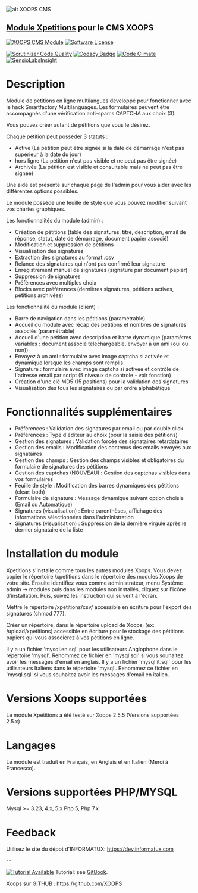 ![alt XOOPS CMS](https://xoops.org/images/logoXoops4GithubRepository.png)
## [Module Xpetitions](https://dev.informatux.com "Module Xpetitions") pour le CMS XOOPS
[![XOOPS CMS Module](https://img.shields.io/badge/XOOPS%20CMS-Module-blue.svg)](https://xoops.org)
[![Software License](https://img.shields.io/badge/license-GPL-brightgreen.svg?style=flat)](http://www.gnu.org/licenses/gpl-2.0.html)

[![Scrutinizer Code Quality](https://img.shields.io/scrutinizer/g/mambax7/xpetitions.svg?style=flat)](https://scrutinizer-ci.com/g/mambax7/xpetitions/?branch=master)
[![Codacy Badge](https://api.codacy.com/project/badge/grade/2d27c0023ee54f0b9ba2b5d17a68b2a5)](https://www.codacy.com/app/mambax7/xpetitions)
[![Code Climate](https://img.shields.io/codeclimate/github/mambax7/xpetitions.svg?style=flat)](https://codeclimate.com/github/mambax7/xpetitions)
[![SensioLabsInsight](https://insight.sensiolabs.com/projects/9dc918fe-ea63-4675-832c-8f6c74cdf78f/mini.png)](https://insight.sensiolabs.com/projects/9dc918fe-ea63-4675-832c-8f6c74cdf78f)

Description
=================

Module de pétitions en ligne multilangues développé pour fonctionner avec le hack Smartfactory Multilanguages.
Les formulaires peuvent être accompagnés d'une vérification anti-spams CAPTCHA aux choix (3).

Vous pouvez créer autant de pétitions que vous le désirez.

Chaque pétition peut posséder 3 statuts :
* Active (La pétition peut être signée si la date de démarrage n'est pas supérieur à la date du jour)
* hors ligne (La pétition n'est pas visible et ne peut pas être signée)
* Archivée (La pétition est visible et consultable mais ne peut pas être signée)

Une aide est présente sur chaque page de l'admin pour vous aider avec les différentes options possibles.

Le module possède une feuille de style que vous pouvez modifier suivant vos chartes graphiques.

Les fonctionnalités du module (admin) :
- Création de pétitions (table des signatures, titre, description, email de réponse, statut, date de démarrage, document papier associé)
- Modification et suppression de pétitions
- Visualisation des signatures
- Extraction des signatures au format .csv
- Relance des signataires qui n'ont pas confirmé leur signature
- Enregistrement manuel de signatures (signature par document papier)
- Suppression de signatures
- Préférences avec multiples choix
- Blocks avec préférences (dernières signatures, pétitions actives, pétitions archivées)

Les fonctionnalité du module (client) :
- Barre de navigation dans les pétitions (paramétrable)
- Accueil du module avec récap des pétitions et nombres de signatures associés (paramétrable)
- Accueil d'une pétition avec description et barre dynamique (paramètres variables : document associé téléchargeable, envoyer à un ami (oui ou non))
- Envoyez à un ami : formulaire avec image captcha si activée et dynamique lorsque les champs sont remplis.
- Signature : formulaire avec image captcha si activée et contrôle de l'adresse email par script (5 niveaux de controle - voir fonction)
- Création d'une clé MD5 (15 positions) pour la validation des signatures
- Visualisation des tous les signataires ou par ordre alphabétique


Fonctionnalités supplémentaires
===============================

- Préférences : Validation des signatures par email ou par double click
- Préférences : Type d'éditeur au choix (pour la saisie des pétitions)
- Gestion des signatures : Validation forcée des signataires retardataires
- Gestion des emails : Modification des contenus des emails envoyés aux signataires
- Gestion des champs : Gestion des champs visibles et obligatoires du formulaire de signatures des pétitions
- Gestion des captchas (NOUVEAU) : Gestion des captchas visibles dans vos formulaires
- Feuille de style : Modification des barres dynamiques des pétitions (clear: both)
- Formulaire de signature : Message dynamique suivant option choisie (Email ou Automatique)
- Signatures (visualisation) : Entre parenthèses, affichage des informations sélectionnées dans l'administration
- Signatures (visualisation) : Suppression de la dernière virgule après le dernier signataire de la liste


Installation du module
======================

Xpetitions s'installe comme tous les autres modules Xoops.
Vous devez copier le répertoire /xpetitions dans le répertoire des modules Xoops de votre site.
Ensuite identifiez vous comme administrateur, menu Système admin -> modules puis dans les modules non installés, cliquez sur l'icône d'installation.
Puis, suivez les instruction qui suivent à l'écran.

Mettre le répertoire /xpetitions/csv/ accessible en écriture pour l'export des signatures (chmod 777).

Créer un répertoire, dans le répertoire upload de Xoops, (ex: /upload/xpetitions) accessible en écriture pour le stockage des pétitions papiers qui vous associerez à vos pétitions en ligne.

Il y a un fichier 'mysql.en.sql' pour les utilisateurs Anglophone dans le répertoire 'mysql'. Renommez ce fichier en 'mysql.sql' si vous souhaitez avoir les messages d'email en anglais.
Il y a un fichier 'mysql.it.sql' pour les utilisateurs Italiens dans le répertoire 'mysql'. Renommez ce fichier en 'mysql.sql' si vous souhaitez avoir les messages d'email en italien.

Versions Xoops supportées
=========================

Le module Xpetitions a été testé sur Xoops 2.5.5 (Versions supportées 2.5.x)


Langages
========

Le module est traduit en Français, en Anglais et en Italien (Merci à Francesco).



Versions supportées PHP/MYSQL
=============================

Mysql >= 3.23, 4.x, 5.x Php 5, Php 7.x



Feedback
========

Utilisez le site du dépot d'INFORMATUX:
https://dev.informatux.com

--

[![Tutorial Available](https://xoops.org/images/tutorial-available-blue.svg)](https://xoops.gitbook.io/xoops-xpetitions-module/) Tutorial: see [GitBook](https://xoops.gitbook.io/xoops-xpetitions-module/).


Xoops sur GITHUB : https://github.com/XOOPS
